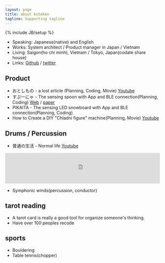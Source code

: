 ```yaml
---
layout: page
title: about kuteken
tagline: Supporting tagline
---
```

{% include JB/setup %}

* Speaking: Japanese(native) and English
* Works: System architect / Product manager in Japan / Vietnam
* Living: Saigon(ho chi minh), Vietnam / Tokyo, Japan(codate share house)
* Links: [Github](https://github.com/kuteken) / [twitter](http://twitter.com/kuteken)

## Product 

* おとしもの - a lost article (Planning, Coding, Movie) [Youtube](https://www.youtube.com/watch?v=ysYOdcbIuNA)
* すぷーにゃ - The sensing spoon with App and BLE connection(Planning, Coding) [Web](http://aufl.kddi.com/prototypes/detail/9) / [paper](http://www.wiss.org/WISS2014Proceedings/demo/063.pdf)
* PIKAITA - The sensing LED snowboard with App and BLE connection(Planning, Coding)
* How to Create a DIY "Chladni figure" machine(Planning, Movie) [Youtube](https://www.youtube.com/watch?v=FsNTsqm78TM)

## Drums / Percussion

* 普通の生活 - Normal life [Youtube](https://www.youtube.com/watch?v=SQ7r4W6TlWI)

<iframe width="100%" height="100" scrolling="no" frameborder="no" src="https://w.soundcloud.com/player/?url=https%3A//api.soundcloud.com/tracks/188085334&amp;color=ff5500&amp;auto_play=false&amp;hide_related=false&amp;show_comments=true&amp;show_user=true&amp;show_reposts=false"></iframe>

* Symphonic winds(percussion, conductor)

## tarot reading

* A tarot card is really a good tool for organize someone's thinking.
* Have over 100 peoples recode

## sports

* Bouldering
* Table tennis(chopper) 
